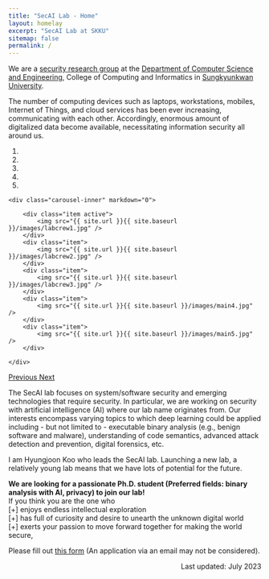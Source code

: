 ```yaml
---
title: "SecAI Lab - Home"
layout: homelay
excerpt: "SecAI Lab at SKKU"
sitemap: false
permalink: /
---
```


We are a [security research group](https://github.com/SecAI-Lab) at the [Department of Computer Science and Engineering](http://cs.skku.edu/en), 
College of Computing and Informatics in [Sungkyunkwan University](https://www.skku.edu). 

The number of computing devices such as laptops, workstations, mobiles, Internet of Things, and cloud services has been ever increasing, communicating with each other. Accordingly, enormous amount of digitalized data become available, necessitating information security all around us. 

<div markdown="0" id="carousel" class="carousel slide" data-ride="carousel" data-interval="5000" data-pause="hover" >
    <ol class="carousel-indicators">
        <li data-target="#carousel" data-slide-to="0" class="active"></li>
        <li data-target="#carousel" data-slide-to="1"></li>
        <li data-target="#carousel" data-slide-to="2"></li>
        <li data-target="#carousel" data-slide-to="3"></li>
        <li data-target="#carousel" data-slide-to="4"></li>
    </ol>

    <div class="carousel-inner" markdown="0">

        <div class="item active">
            <img src="{{ site.url }}{{ site.baseurl }}/images/labcrew1.jpg" />
        </div>
        <div class="item">
            <img src="{{ site.url }}{{ site.baseurl }}/images/labcrew2.jpg" />
        </div>
        <div class="item">
            <img src="{{ site.url }}{{ site.baseurl }}/images/labcrew3.jpg" />
        </div>
        <div class="item">
            <img src="{{ site.url }}{{ site.baseurl }}/images/main4.jpg" />
        </div>
        <div class="item">
            <img src="{{ site.url }}{{ site.baseurl }}/images/main5.jpg" />
        </div>

    </div>

  <a class="left carousel-control" href="#carousel" role="button" data-slide="prev">
    <span class="glyphicon glyphicon-chevron-left" aria-hidden="true"></span>
    <span class="sr-only">Previous</span>
  </a>
  <a class="right carousel-control" href="#carousel" role="button" data-slide="next">
    <span class="glyphicon glyphicon-chevron-right" aria-hidden="true"></span>
    <span class="sr-only">Next</span>
  </a>
</div>

The SecAI lab focuses on system/software security and emerging technologies that require security. In particular, we are working on security with artificial intelligence (AI) where our lab name originates from. Our interests encompass varying topics to which deep learning could be applied including - but not limited to - executable binary analysis (e.g., benign software and malware), understanding of code semantics, advanced attack detection and prevention, digital forensics, etc.

I am Hyungjoon Koo who leads the SecAI lab. Launching a new lab, a relatively young lab means that we have lots of potential for the future.

**We are looking for a passionate Ph.D. student (Preferred fields: binary analysis with AI, privacy) to join our lab!**
<br>If you think you are the one who <br>
[+] enjoys endless intellectual exploration <br>
[+] has full of curiosity and desire to unearth the unknown digital world <br>
[+] exerts your passion to move forward together for making the world secure, <br>

Please fill out <a href="https://forms.gle/FsHk1u8WrTKLayHVA" target=blank>this form</a>
(An application via an email may not be considered). 

<p align="right">Last updated: July 2023</p>
<br>

